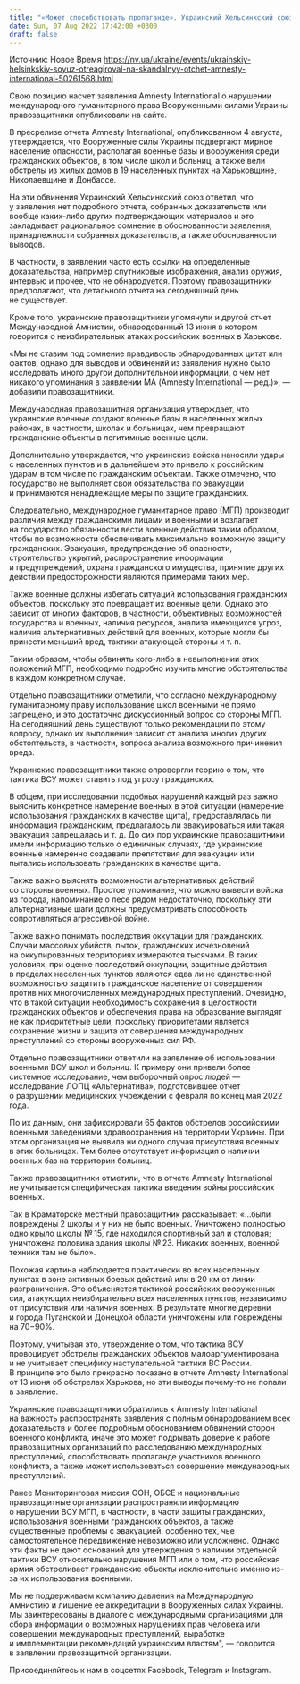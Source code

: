 ```yaml
---
title: "«Может способствовать пропаганде». Украинский Хельсинкский союз отреагировал на скандальный отчет Amnesty International"
date: Sun, 07 Aug 2022 17:42:00 +0300
draft: false
---
```

Источник: Новое Время https://nv.ua/ukraine/events/ukrainskiy-helsinkskiy-soyuz-otreagiroval-na-skandalnyy-otchet-amnesty-international-50261568.html


Свою позицию насчет заявления Amnesty International о нарушении международного гуманитарного права Вооруженными силами Украины правозащитники опубликовали на сайте.

В пресрелизе отчета Amnesty International, опубликованном 4 августа, утверждается, что Вооруженные силы Украины подвергают мирное население опасности, располагая военные базы и вооружения среди гражданских объектов, в том числе школ и больниц, а также вели обстрелы из жилых домов в 19 населенных пунктах на Харьковщине, Николаевщине и Донбассе.

На эти обвинения Украинский Хельсинкский союз ответил, что у заявления нет подробного отчета, собранных доказательств или вообще каких-либо других подтверждающих материалов и это закладывает рациональное сомнение в обоснованности заявления, принадлежности собранных доказательств, а также обоснованности выводов.

В частности, в заявлении часто есть ссылки на определенные доказательства, например спутниковые изображения, анализ оружия, интервью и прочее, что не обнародуется. Поэтому правозащитники предполагают, что детального отчета на сегодняшний день не существует.

Кроме того, украинские правозащитники упомянули и другой отчет Международной Амнистии, обнародованный 13 июня в котором говорится о неизбирательных атаках российских военных в Харькове.

«Мы не ставим под сомнение правдивость обнародованных цитат или фактов, однако для выводов и обвинений из заявления нужно было исследовать много другой дополнительной информации, о чем нет никакого упоминания в заявлении МА (Amnesty International — ред.)», — добавили правозащитники.

Международная правозащитная организация утверждает, что украинские военные создают военные базы в населенных жилых районах, в частности, школах и больницах, чем превращают гражданские объекты в легитимные военные цели.

Дополнительно утверждается, что украинские войска наносили удары с населенных пунктов и в дальнейшем это привело к российским ударам в том числе по гражданским объектам. Также отмечено, что государство не выполняет свои обязательства по эвакуации и принимаются ненадлежащие меры по защите гражданских.

Следовательно, международное гуманитарное право (МГП) производит различия между гражданскими лицами и военными и возлагает на государство обязанности вести военные действия таким образом, чтобы по возможности обеспечивать максимально возможную защиту гражданских. Эвакуация, предупреждение об опасности, строительство укрытий, распространение информации и предупреждений, охрана гражданского имущества, принятие других действий предосторожности являются примерами таких мер.

Также военные должны избегать ситуаций использования гражданских объектов, поскольку это превращает их военные цели. Однако это зависит от многих факторов, в частности, объективных возможностей государства и военных, наличия ресурсов, анализа имеющихся угроз, наличия альтернативных действий для военных, которые могли бы принести меньший вред, тактики атакующей стороны и т. п.

Таким образом, чтобы обвинять кого-либо в невыполнении этих положений МГП, необходимо подробно изучить многие обстоятельства в каждом конкретном случае.

Отдельно правозащитники отметили, что согласно международному гуманитарному праву использование школ военными не прямо запрещено, и это достаточно дискуссионный вопрос со стороны МГП. На сегодняшний день существуют только рекомендации по этому вопросу, однако их выполнение зависит от анализа многих других обстоятельств, в частности, вопроса анализа возможного причинения вреда.

Украинские правозащитники также опровергли теорию о том, что тактика ВСУ может ставить под угрозу гражданских.

В общем, при исследовании подобных нарушений каждый раз важно выяснить конкретное намерение военных в этой ситуации (намерение использования гражданских в качестве щита), предоставлялась ли информация гражданским, предлагалось ли эвакуироваться или такая эвакуация запрещалась и т. д. До сих пор украинские правозащитники имели информацию только о единичных случаях, где украинские военные намеренно создавали препятствия для эвакуации или пытались использовать гражданских в качестве щита.

Также важно выяснять возможности альтернативных действий со стороны военных. Простое упоминание, что можно вывести войска из города, напоминание о лесе рядом недостаточно, поскольку эти альтернативные шаги должны предусматривать способность сопротивляться агрессивной войне.

Также важно понимать последствия оккупации для гражданских. Случаи массовых убийств, пыток, гражданских исчезновений на оккупированных территориях измеряются тысячами. В таких условиях, при оценке последствий оккупации, защитные действия в пределах населенных пунктов являются едва ли не единственной возможностью защитить гражданское население от совершения против них многочисленных международных преступлений. Очевидно, что в такой ситуации необходимость сохранения в целостности гражданских объектов и обеспечения права на образование выглядят не как приоритетные цели, поскольку приоритетами является сохранение жизни и защита от совершения международных преступлений со стороны вооруженных сил РФ.

Отдельно правозащитники ответили на заявление об использовании военными ВСУ школ и больниц. К примеру они привели более системное исследование, чем выборочный опрос людей — исследование ЛОПЦ «Альтернатива», подготовившее отчет о разрушении медицинских учреждений с февраля по конец мая 2022 года.

По их данным, они зафиксировали 65 фактов обстрелов российскими военными заведениями здравоохранения на территории Украины. При этом организация не выявила ни одного случая присутствия военных в этих больницах. Тем более отсутствует информация о наличии военных баз на территории больниц.

Также правозащитники отметили, что в отчете Amnesty International не учитывается специфическая тактика введения войны российских военных.

Так в Краматорске местный правозащитник рассказывает: «…были повреждены 2 школы и у них не было военных. Уничтожено полностью одно крыло школы № 15, где находился спортивный зал и столовая; уничтожена половина здания школы № 23. Никаких военных, военной техники там не было».

Похожая картина наблюдается практически во всех населенных пунктах в зоне активных боевых действий или в 20 км от линии разграничения. Это объясняется тактикой российских вооруженных сил, атакующих неизбирательно всех населенных пунктов, независимо от присутствия или наличия военных. В результате многие деревни и города Луганской и Донецкой области уничтожены или повреждены на 70−90%.

Поэтому, учитывая это, утверждение о том, что тактика ВСУ провоцирует обстрелы гражданских объектов малоаргументирована и не учитывает специфику наступательной тактики ВС России. В принципе это было прекрасно показано в отчете Amnesty International от 13 июня об обстрелах Харькова, но эти выводы почему-то не попали в заявление.

Украинские правозащитники обратились к Amnesty International на важность распространять заявления с полным обнародованием всех доказательств и более подробным обоснованием обвинений сторон военного конфликта, иначе это может подрывать доверие к работе правозащитных организаций по расследованию международных преступлений, способствовать пропаганде участников военного конфликта, а также может использоваться совершение международных преступлений.

Ранее Мониторинговая миссия ООН, ОБСЕ и национальные правозащитные организации распространяли информацию о нарушении ВСУ МГП, в частности, в части защиты гражданских, использования военными гражданских объектов, а также существенные проблемы с эвакуацией, особенно тех, чье самостоятельное передвижение невозможно или усложнено. Однако эти факты не дают оснований для утверждения о наличии отдельной тактики ВСУ относительно нарушения МГП или о том, что российская армия обстреливает гражданские объекты исключительно именно из-за их использования военными.

Мы не поддерживаем компанию давления на Международную Амнистию и лишение ее аккредитации в Вооруженных силах Украины. Мы заинтересованы в диалоге с международными организациями для сбора информации о возможных нарушениях прав человека или совершении международных преступлений, выработке и имплементации рекомендаций украинским властям", — говорится в заявлении правозащитной организации.

Присоединяйтесь к нам в соцсетях Facebook, Telegram и Instagram.
